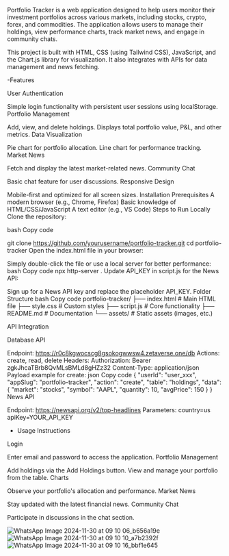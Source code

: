 
Portfolio Tracker is a web application designed to help users monitor their investment portfolios across various markets, including stocks, crypto, forex, and commodities. The application allows users to manage their holdings, view performance charts, track market news, and engage in community chats.

This project is built with HTML, CSS (using Tailwind CSS), JavaScript, and the Chart.js library for visualization. It also integrates with APIs for data management and news fetching.

-Features

User Authentication

Simple login functionality with persistent user sessions using localStorage.
Portfolio Management

Add, view, and delete holdings.
Displays total portfolio value, P&L, and other metrics.
Data Visualization

Pie chart for portfolio allocation.
Line chart for performance tracking.
Market News

Fetch and display the latest market-related news.
Community Chat

Basic chat feature for user discussions.
Responsive Design

Mobile-first and optimized for all screen sizes.
Installation
Prerequisites
A modern browser (e.g., Chrome, Firefox)
Basic knowledge of HTML/CSS/JavaScript
A text editor (e.g., VS Code)
Steps to Run Locally
Clone the repository:

bash
Copy code

git clone https://github.com/yourusername/portfolio-tracker.git
cd portfolio-tracker
Open the index.html file in your browser:

Simply double-click the file or use a local server for better performance:
bash
Copy code
npx http-server .
Update API_KEY in script.js for the News API:

Sign up for a News API key and replace the placeholder API_KEY.
Folder Structure
bash
Copy code
portfolio-tracker/
├── index.html         # Main HTML file
├── style.css          # Custom styles
├── script.js          # Core functionality
├── README.md          # Documentation
└── assets/            # Static assets (images, etc.)

API Integration

Database API

Endpoint: https://r0c8kgwocscg8gsokogwwsw4.zetaverse.one/db
Actions: create, read, delete
Headers:
Authorization: Bearer zgkJhcaTBrb8QvMLsBMLd8gHZz32
Content-Type: application/json
Payload example for create:
json
Copy code
{
  "userId": "user_xxx",
  "appSlug": "portfolio-tracker",
  "action": "create",
  "table": "holdings",
  "data": {
    "market": "stocks",
    "symbol": "AAPL",
    "quantity": 10,
    "avgPrice": 150
  }
}
News API

Endpoint: https://newsapi.org/v2/top-headlines
Parameters:
country=us
apiKey=YOUR_API_KEY

- Usage Instructions
  
Login

Enter email and password to access the application.
Portfolio Management

Add holdings via the Add Holdings button.
View and manage your portfolio from the table.
Charts

Observe your portfolio's allocation and performance.
Market News

Stay updated with the latest financial news.
Community Chat

Participate in discussions in the chat section.

![WhatsApp Image 2024-11-30 at 09 10 06_b656a19e](https://github.com/user-attachments/assets/53a51d58-b75a-4c15-b5ba-9bc3fff584ac)
![WhatsApp Image 2024-11-30 at 09 10 10_a7b2392f](https://github.com/user-attachments/assets/0f7b4e2c-45d5-4bde-a1ad-732d655c5a0c)
![WhatsApp Image 2024-11-30 at 09 10 16_bbf1e645](https://github.com/user-attachments/assets/c8679776-30b6-441a-9863-38d12209177f)
